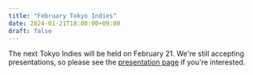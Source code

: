 ```yaml
---
title: "February Tokyo Indies"
date: 2024-01-21T18:00:00+09:00
draft: false
---
```


The next Tokyo Indies will be held on February 21. We're still accepting presentations, so please see the [presentation page](/en/present) if you're interested.

